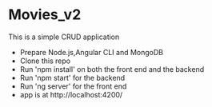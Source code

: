 # Movies_v2

This is a simple CRUD application

* Prepare Node.js,Angular CLI and MongoDB
* Clone this repo
* Run 'npm install' on both the front end and the backend
* Run 'npm start' for the backend
* Run 'ng server' for the front end
* app is at http://localhost:4200/
